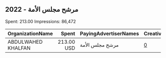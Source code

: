 ## 2022 - مرشح مجلس الأمة 
Spent: 213.00
Impressions: 86,472

|OrganizationName|Spent|PayingAdvertiserNames|CreativeUrls|Impressions|Genders|AgeBrackets|CountryCodes|BillingAddresses|CandidateBallotInformation|
|:---|---:|:---|:---|---:|:---|:---|:---|:---|:---|
|ABDULWAHED KHALFAN|213.00 USD|مرشح مجلس الأمة|[0](https://www.snap.com/political-ads/asset/acdcd37ba9f52c8bb9ca784541ab0aaa537ecee5c250d47378bcabbb73687094?mediaType=jpg)|86,472||21+|kuwait|KW||
